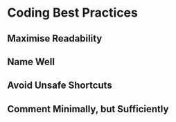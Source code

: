 <link rel="stylesheet" href="{{baseUrl}}/css/textbook.css">

<div class="website-content main">

# Coding Best Practices

## Maximise Readability

<panel type="seamless" header="**Avoid Long Methods**" alt="long methods">
  <include src="avoidLongMethods/index.md#main" />
</panel>

<panel type="seamless" header="**Avoid Deep Nesting**" alt="long methods">
  <include src="avoidDeepNesting/index.md#main" />
</panel>

<panel type="seamless" header="**Avoid Complicated Expressions**" alt="complicated expressions">
  <include src="avoidComplicatedExpressions/index.md#main" />
</panel>

<panel type="seamless" header="**Avoid Magic Numbers**" alt="magic numbers">
  <include src="avoidMagicNumbers/index.md#main" />
</panel>

<panel type="seamless" header="**Make the Code Obvious**" alt="code obvious">
  <include src="makeCodeObvious/index.md#main" />
</panel>

<!-- ------------------------------------------------------------------------------------------------- -->

<panel type="seamless" header="**Structure Code Logically**" alt="structure logically">
  <include src="structureCodeLogically/index.md#main" />
</panel>

<panel type="seamless" header="**Do Not 'Trip Up' Reader**" alt="trip reader">
  <include src="dontTripReader/index.md#main" />
</panel>

<panel type="seamless" header="**Practice KISSing**" alt="practice KISSing">
  <include src="practiceKISSing/index.md#main" />
</panel>

<panel type="seamless" header="**SLAP Hard**" alt="slap hard">
  <include src="slapHard/index.md#main" />
</panel>

<!-- ------------------------------------------------------------------------------------------------- -->

<panel type="seamless" header="**Make the Happy Path Prominent**" alt="happy path">
  <include src="makeHappyPathProminent/index.md#main" />
</panel>

## Name Well

<panel type="seamless" header="**Use Nouns for Things and Verbs for Actions**" alt="nouns and verbs">
  <include src="nounsAndVerbsAsNames/index.md#main" />
</panel>

<panel type="seamless" header="**Use Standard Words**" alt="standard words">
  <include src="useStandardWords/index.md#main" />
</panel>

<!-- ------------------------------------------------------------------------------------------------- -->

<panel type="seamless" header="**Use Name to Explain**" alt="name explain">
  <include src="useNameExplain/index.md#main" />
</panel>

<panel type="seamless" header="**Not Too Long, Not Too Short**" alt="not too long nor short">
  <include src="notTooLongNorShort/index.md#main" />
</panel>

<panel type="seamless" header="**Avoid Misleading Names**" alt="misleading names">
  <include src="avoidMisleadingNames/index.md#main" />
</panel>

## Avoid Unsafe Shortcuts

<panel type="seamless" header="**Use the Default Branch**" alt="default branch">
  <include src="useDefaultBranch/index.md#main" />
</panel>

<panel type="seamless" header="**Don't Recycle Variables or Parameters**" alt="recycle variables and variables">
  <include src="dontRecycleVarsOrParams/index.md#main" />
</panel>

<panel type="seamless" header="**Avoid Empty Catch Blocks**" alt="empty catch blocks">
  <include src="avoidEmptyCatchBlocks/index.md#main" />
</panel>

<panel type="seamless" header="**Delete Dead Code**" alt="dead code">
  <include src="deleteDeadCode/index.md#main" />
</panel>

<!-- ------------------------------------------------------------------------------------------------- -->

<panel type="seamless" header="**Minimise Scope of Variables**" alt="variable scope">
  <include src="minimiseVariableScope/index.md#main" />
</panel>

<panel type="seamless" header="**Prefer Stateless Methods**" alt="stateless methods">
  <include src="preferStatelessMethods/index.md#main" />
</panel>

<panel type="seamless" header="**Minimise Code Duplication**" alt="minimise duplication">
  <include src="minimiseCodeDuplication/index.md#main" />
</panel>

<panel type="seamless" header="**Delete Temporary Code**" alt="temporary code">
  <include src="deleteTemporaryCode/index.md#main" />
</panel>

## Comment Minimally, but Sufficiently

<panel type="seamless" header="**Do Not Repeat the Obvious**" alt="repeat obvious">
  <include src="dontRepeatObvious/index.md#main" />
</panel>

<panel type="seamless" header="**Write to the Reader**" alt="write reader">
  <include src="writeToReader/index.md#main" />
</panel>

<!-- ------------------------------------------------------------------------------------------------- -->

<panel type="seamless" header="**Explain WHAT and WHY, not HOW**" alt="explain what why how">
  <include src="explainWhatWhyNotHow/index.md#main" />
</panel>


</div>
